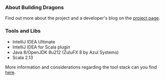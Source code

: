### About Building Dragons

Find out more about the project and a developer's blog on the
[project page](https://buildingdragons.dev/).


### Tools and Libs
* IntelliJ IDEA Ultimate
* IntelliJ IDEA for Scala plugin
* Java 8/OpenJDK 8u212 (ZuluFX 8 by Azul Systems)
* Scala 2.13

More information and considerations regarding the tool stack can you find
[here](https://buildingdragons.dev/tools.md).